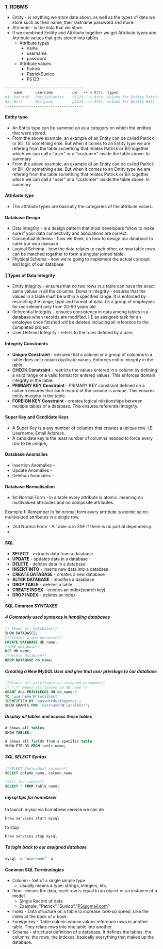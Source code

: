 

### 1. RDBMS

* Entity - is anything we store data about, as well as the types of data we store such as their name, their lastname password and more.
* Attribute - is the data that we store
* If we combined Entitty and Attribute together we get Attribute types and Attribute values that gets stored into tables
  * Attribute types 
    * name
    * username
    * password 
  * Attribute values
    * Patrick
    * PatrickSunico
    * PS123

```ruby
------------------------------------
    name      username         pw   -- > Attr. types
#1. Patrick   PatrickSunico    PS123 --> Attr. values for Entity Patrick
#2. Bill      BillyJoe         pizza --> Attr. values for Entity Bill
------------------------------------
```

#### Entity type

*  An Entity type can be summed up as a category on which the entities that were stored.
*  From the above example, an example of an Entity can be called Patrick or Bill, Or something else. But when it comes to an Entity type we are refering from the table something that relates Patrick or Bill together which we can call a "user" or a "customer" inside the table above. In summary
*  From the above example, an example of an Entity can be called Patrick or Bill, Or something else. But when it comes to an Entity type we are refering from the table something that relates Patrick or Bill together which we can call a "user" or a "customer" inside the table above. In summary
#### Attribute type

* The attribute types are basically the categories of the attribute values.

#### Database Design

* Data integrity - is a design pattern that most developers follow to make sure if your data connectivity and asociations are correct.
* Conceptual Schema - how we think, on how to design our database to cater our own usecase.
* Logical Schema - how the data relates to each other, or how table rows can be matched together to form a singular joined table. 
* Physical Schema - how we're going to implement the actual concept and logic of our database

#### Types of Data Integrity

* Entity Integrity - ensures that no two rows in a table can have the exact same values in all the columns.
  Domain Integrity - ensures that the values in a table must be within a specified range. It is enforced by restricting the range, type and format of data. I.E a group of employees for recruitment only from 20-50 years old.
* Referential Integrity - ensures consistency in data among tables in a database when records are modified. I.E an assigned task for an employee once finished will be deleted including all reference to the completed project.
* User Defined Integrity - refers to the rules defined by a user.



#### Integrity Constraints

* **Unique Constraint** -  ensures that a column or a group of columns in a table does not contain duplicate values. Enforces entity integrity in the table.
* **CHECK Constraint** - restricts the values entered in a column by defining a valid range or a valid format for entered values. This enforces domain integrity in the table.
* **PRIMARY KEY Constraint** - PRIMARY KEY constraint defined on a column ensures that each record of the column is unique. This ensures entity integrity in the table.
* **FOREIGN KEY Constraint** - creates logical relationships between multiple tables of a database. This ensures referential integrity. 


#### Super Key and Candidate Keys

* A Super Key is a any number of columns that creates a unique row. I.E Username, Email Address.
* A candidate key is the least number of columns needed to force every row to be unique,

#### Database Anomalies 

* Insertion Anomalies -
* Update Anomalies - 
* Deletion Anomalies - 

#### Database Normalisation 

* 1st Normal Form - In a table every attribute is atomic. meaning no multivalued attributes and no composite attributes.

Example 1: Remember in 1st normal form every attribute is atomic so no multivalued attributes in a single row. 

* 2nd Normal Form - A Table is in 2NF if there is no partial dependency. 
* ​






#### SQL

* **SELECT** - extracts data from a database
* **UPDATE** - updates data in a database
* **DELETE** - deletes data in a database
* **INSERT INTO** - inserts new data into a database
* **CREATE DATABASE** - creates a new database
* **ALTER DATABASE** - modifies a database
* **DROP TABLE** - deletes a table 
* **CREATE INDEX** - creates an index(search key)
* **DROP INDEX** - deletes an index



#### SQL Common SYNTAXES

##### 4 Commonly used syntaxes in handling databases

```sql
/* Shows all databases*/
SHOW DATABASES;
/*Creates a new database*/
CREATE DATABASE db_name;
/*USE database*/
USE db_name;
/*delete database*/
DROP DATABASE db_name;
```

##### Creating a New MySQL User and give that user privelage to our database

```sql
/*Grants all privileges on assigned username*/
/* ".*" means all tables on db_name */
GRANT ALL PRIVILEGES ON db_name.*
TO 'username'@'localhost'
IDENTIFIED BY 'passwordwithquotes';
SHOW GRANTS FOR 'username'@'localhost';
```

##### Display all tables and access those tables

```sql
# Shows all tables
SHOW TABLES;

# Shows all fields from a specific table
SHOW FIELDS FROM table_name;
```

##### SQL SELECT Syntax

```sql
/*SELECT Individual columns*/
SELECT column_name, column_name

/*All the tables*/
SELECT * FROM table_name;
```

##### mysql tips for homebrew

to launch mysql via homebrew service we can do

```unix
brew services start mysql
```

to stop

```unix
brew services stop mysql
```

##### To login back to our assigned database

```sql
mysql -u "username" -p
```

#### Common SQL Terminologies

- Column - Set of a single simple type
  - Usually means a type: strings, integers, etc.
- Row - means the data, each row is equal to an object or an instance of a model
  - Single Record of data
  - Example: "Patrick","Sunico","PS@gmail.com"
- Index - Data structure on a table to increase look-up speed, Like the index at the back of a book
- Foreign key - Table column whose values reference rows in another table. They relate rows into one table into another.
- Schema - structural definition of a database, It defines the tables, the columns, the rows, the indexes, basically everything that makes up the database.





